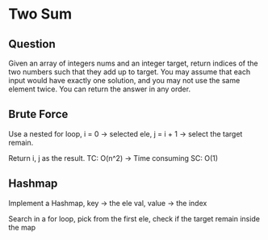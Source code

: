 # Two Sum
## Question
Given an array of integers nums and an integer target, return indices of the two numbers such that they add up to target.
You may assume that each input would have exactly one solution, and you may not use the same element twice.
You can return the answer in any order.
## Brute Force
Use a nested for loop, i = 0 -> selected ele, j = i + 1 -> select the target remain.

Return i, j as the result.
TC: O(n^2) -> Time consuming
SC: O(1)

## Hashmap
Implement a Hashmap, key -> the ele val, value -> the index

Search in a for loop, pick from the first ele, check if the target remain inside the map 

